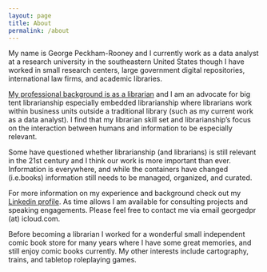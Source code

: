 ```yaml
---
layout: page
title: About
permalink: /about
---
```


My name is George Peckham-Rooney and I currently work as a data analyst at a research university in the southeastern United States though I have worked in small research centers, large government digital repositories, international law firms, and academic libraries. 

[My professional background is as a librarian](https://www.simmons.edu/academics/colleges-schools-departments/slis) and I am an advocate for big tent librarianship especially embedded librarianship where librarians work within business units outside a traditional library (such as my current work as a data analyst). I find that my librarian skill set and librarianship’s focus on the interaction between humans and information to be especially relevant.

Some have questioned whether librarianship (and librarians) is still relevant in the 21st century and I think our work is more important than ever. Information is everywhere, and while the containers have changed (i.e.books) information still needs to be managed, organized, and curated.

For more information on my experience and background check out my [Linkedin profile](https://www.linkedin.com/in/georgedpr/). As time allows I am available for consulting projects and speaking engagements. Please feel free to contact me via email georgedpr (at) icloud.com.

Before becoming a librarian I worked for a wonderful small independent comic book store for many years where I have some great memories, and still enjoy comic books currently. My other interests include cartography, trains, and tabletop roleplaying games. 